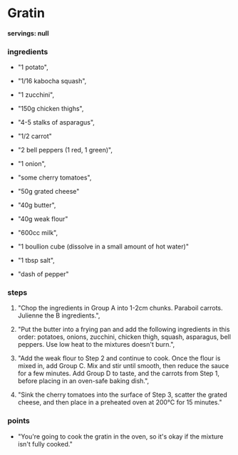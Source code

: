 # Gratin
#### servings: null
### ingredients
- "1 potato",
- "1/16 kabocha squash",
- "1 zucchini",
- "150g chicken thighs",
- "4-5 stalks of asparagus",
- "1/2 carrot"

- "2 bell peppers (1 red, 1 green)",
- "1 onion",
- "some cherry tomatoes",
- "50g grated cheese"

- "40g butter",
- "40g weak flour"

- "600cc milk",
- "1 boullion cube (dissolve in a small amount of hot water)"
 
- "1 tbsp salt",
- "dash of pepper"


### steps
1. "Chop the ingredients in Group A into 1-2cm chunks. Paraboil carrots. Julienne the B ingredients.",

2. "Put the butter into a frying pan and add the following ingredients in this order: potatoes, onions, zucchini, chicken thigh, squash, asparagus, bell peppers. Use low heat to the mixtures doesn't burn.",

3. "Add the weak flour to Step 2 and continue to cook. Once the flour is mixed in, add Group C. Mix and stir until smooth, then reduce the sauce for a few minutes. Add Group D to taste, and the carrots from Step 1, before placing in an oven-safe baking dish.",

4. "Sink the cherry tomatoes into the surface of Step 3, scatter the grated cheese, and then place in a preheated oven at 200°C for 15 minutes."


### points
- "You're going to cook the gratin in the oven, so it's okay if the mixture isn't fully cooked."